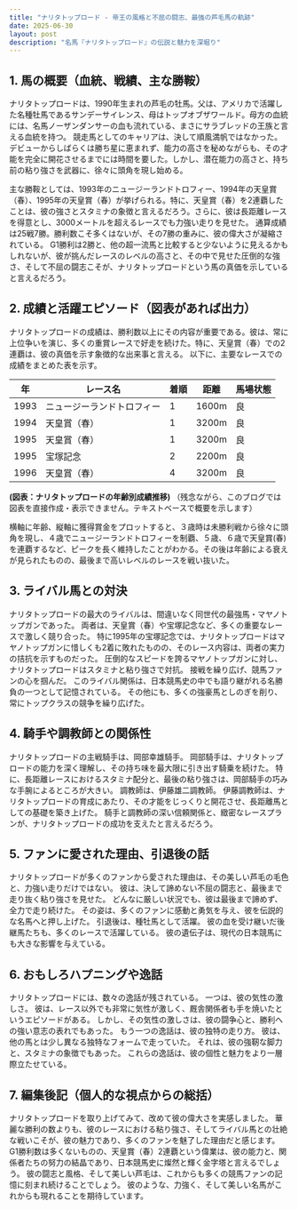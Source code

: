 ```yaml
---
title: "ナリタトップロード - 帝王の風格と不屈の闘志、最強の芦毛馬の軌跡"
date: 2025-06-30
layout: post
description: "名馬『ナリタトップロード』の伝説と魅力を深堀り"
---
```


## 1. 馬の概要（血統、戦績、主な勝鞍）

ナリタトップロードは、1990年生まれの芦毛の牡馬。父は、アメリカで活躍した名種牡馬であるサンデーサイレンス、母はトップオブザワールド。母方の血統には、名馬ノーザンダンサーの血も流れている、まさにサラブレッドの王族と言える血統を持つ。  競走馬としてのキャリアは、決して順風満帆ではなかった。デビューからしばらくは勝ち星に恵まれず、能力の高さを秘めながらも、その才能を完全に開花させるまでには時間を要した。しかし、潜在能力の高さと、持ち前の粘り強さを武器に、徐々に頭角を現し始める。

主な勝鞍としては、1993年のニュージーランドトロフィー、1994年の天皇賞（春）、1995年の天皇賞（春）が挙げられる。特に、天皇賞（春）を2連覇したことは、彼の強さとスタミナの象徴と言えるだろう。さらに、彼は長距離レースを得意とし、3000メートルを超えるレースでも力強い走りを見せた。  通算成績は25戦7勝。勝利数こそ多くはないが、その7勝の重みに、彼の偉大さが凝縮されている。  G1勝利は2勝と、他の超一流馬と比較すると少ないように見えるかもしれないが、彼が挑んだレースのレベルの高さと、その中で見せた圧倒的な強さ、そして不屈の闘志こそが、ナリタトップロードという馬の真価を示していると言えるだろう。


## 2. 成績と活躍エピソード（図表があれば出力）

ナリタトップロードの成績は、勝利数以上にその内容が重要である。彼は、常に上位争いを演じ、多くの重賞レースで好走を続けた。特に、天皇賞（春）での2連覇は、彼の真価を示す象徴的な出来事と言える。  以下に、主要なレースでの成績をまとめた表を示す。

| 年 | レース名             | 着順 | 距離 | 馬場状態 |
|---|----------------------|-----|-----|---------|
| 1993 | ニュージーランドトロフィー | 1   | 1600m | 良       |
| 1994 | 天皇賞（春）         | 1   | 3200m | 良       |
| 1995 | 天皇賞（春）         | 1   | 3200m | 良       |
| 1995 | 宝塚記念             | 2   | 2200m | 良       |
| 1996 | 天皇賞（春）         | 4   | 3200m | 良       |


**(図表：ナリタトップロードの年齢別成績推移)**  （残念ながら、このブログでは図表を直接作成・表示できません。テキストベースで概要を示します）

横軸に年齢、縦軸に獲得賞金をプロットすると、３歳時は未勝利戦から徐々に頭角を現し、４歳でニュージーランドトロフィーを制覇、５歳、６歳で天皇賞(春)を連覇するなど、ピークを長く維持したことがわかる。その後は年齢による衰えが見られたものの、最後まで高いレベルのレースを戦い抜いた。


## 3. ライバル馬との対決

ナリタトップロードの最大のライバルは、間違いなく同世代の最強馬・マヤノトップガンであった。  両者は、天皇賞（春）や宝塚記念など、多くの重要なレースで激しく競り合った。  特に1995年の宝塚記念では、ナリタトップロードはマヤノトップガンに惜しくも2着に敗れたものの、そのレース内容は、両者の実力の拮抗を示すものだった。  圧倒的なスピードを誇るマヤノトップガンに対し、ナリタトップロードはスタミナと粘り強さで対抗。  接戦を繰り広げ、競馬ファンの心を掴んだ。  このライバル関係は、日本競馬史の中でも語り継がれる名勝負の一つとして記憶されている。  その他にも、多くの強豪馬としのぎを削り、常にトップクラスの競争を繰り広げた。


## 4. 騎手や調教師との関係性

ナリタトップロードの主戦騎手は、岡部幸雄騎手。  岡部騎手は、ナリタトップロードの能力を深く理解し、その持ち味を最大限に引き出す騎乗を続けた。  特に、長距離レースにおけるスタミナ配分と、最後の粘り強さは、岡部騎手の巧みな手腕によるところが大きい。  調教師は、伊藤雄二調教師。  伊藤調教師は、ナリタトップロードの育成にあたり、その才能をじっくりと開花させ、長距離馬としての基礎を築き上げた。  騎手と調教師の深い信頼関係と、緻密なレースプランが、ナリタトップロードの成功を支えたと言えるだろう。


## 5. ファンに愛された理由、引退後の話

ナリタトップロードが多くのファンから愛された理由は、その美しい芦毛の毛色と、力強い走りだけではない。  彼は、決して諦めない不屈の闘志と、最後まで走り抜く粘り強さを見せた。  どんなに厳しい状況でも、彼は最後まで諦めず、全力で走り続けた。  その姿は、多くのファンに感動と勇気を与え、彼を伝説的な名馬へと押し上げた。  引退後は、種牡馬として活躍。  彼の血を受け継いだ後継馬たちも、多くのレースで活躍している。  彼の遺伝子は、現代の日本競馬にも大きな影響を与えている。


## 6. おもしろハプニングや逸話

ナリタトップロードには、数々の逸話が残されている。  一つは、彼の気性の激しさ。  彼は、レース以外でも非常に気性が激しく、厩舎関係者も手を焼いたというエピソードがある。  しかし、その気性の激しさは、彼の闘争心と、勝利への強い意志の表れでもあった。  もう一つの逸話は、彼の独特の走り方。  彼は、他の馬とは少し異なる独特なフォームで走っていた。  それは、彼の強靭な脚力と、スタミナの象徴でもあった。  これらの逸話は、彼の個性と魅力をより一層際立たせている。


## 7. 編集後記（個人的な視点からの総括）

ナリタトップロードを取り上げてみて、改めて彼の偉大さを実感しました。  華麗な勝利の数よりも、彼のレースにおける粘り強さ、そしてライバル馬との壮絶な戦いこそが、彼の魅力であり、多くのファンを魅了した理由だと感じます。  G1勝利数は多くないものの、天皇賞（春）2連覇という偉業は、彼の能力と、関係者たちの努力の結晶であり、日本競馬史に燦然と輝く金字塔と言えるでしょう。  彼の闘志と風格、そして美しい芦毛は、これからも多くの競馬ファンの記憶に刻まれ続けることでしょう。  彼のような、力強く、そして美しい名馬がこれからも現れることを期待しています。
